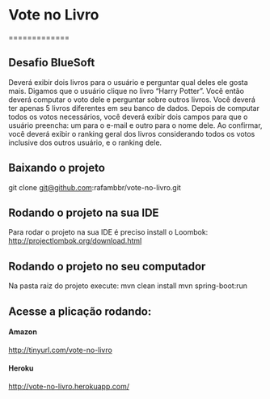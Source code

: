 # Vote no Livro
=============

## Desafio BlueSoft

Deverá exibir dois livros para o usuário e perguntar qual deles ele gosta mais. Digamos que o usuário clique no livro “Harry Potter”. Você então deverá computar o voto dele e perguntar sobre outros livros.  Você deverá ter apenas 5 livros diferentes em seu banco de dados. Depois de computar todos os votos necessários, você deverá exibir dois campos para que o usuário preencha: um para o e-mail e outro para o nome dele. Ao confirmar, você deverá exibir o ranking geral dos livros considerando todos os votos inclusive dos outros usuário, e o ranking dele.

## Baixando o projeto
git clone git@github.com:rafambbr/vote-no-livro.git

## Rodando o projeto na sua IDE
Para rodar o projeto na sua IDE é preciso install o Loombok: 
http://projectlombok.org/download.html

## Rodando o projeto no seu computador
Na pasta raiz do projeto execute:
mvn clean install
mvn spring-boot:run

## Acesse a plicação rodando:
#### Amazon
http://tinyurl.com/vote-no-livro 

#### Heroku
http://vote-no-livro.herokuapp.com/
